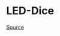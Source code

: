 # LED-Dice

[Source](https://create.arduino.cc/projecthub/EvdS/led-dice-885cf1?ref=platform&ref_id=424_trending___&offset=8)
